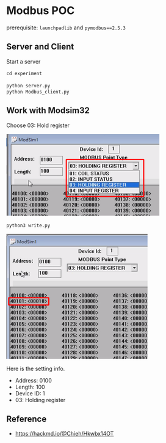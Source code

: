# Modbus POC

prerequisite: `launchpadlib` and `pymodbus==2.5.3`

## Server and Client

Start a server

```
cd experiment

python server.py
python Modbus_client.py
```

## Work with Modsim32

Choose 03: Hold register

![](assets/1.png)

```
python3 write.py
```

![](assets/2.png)

Here is the setting info.

- Address: 0100
- Length: 100
- Device ID: 1
- 03: Holding register

## Reference

- https://hackmd.io/@Chieh/Hkwbx14OT
